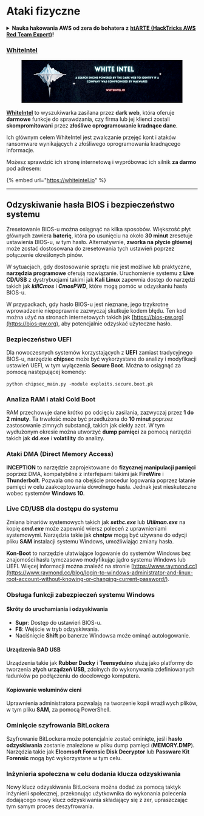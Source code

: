 # Ataki fizyczne

<details>

<summary><strong>Nauka hakowania AWS od zera do bohatera z</strong> <a href="https://training.hacktricks.xyz/courses/arte"><strong>htARTE (HackTricks AWS Red Team Expert)</strong></a><strong>!</strong></summary>

Inne sposoby wsparcia HackTricks:

* Jeśli chcesz zobaczyć swoją **firmę reklamowaną w HackTricks** lub **pobrać HackTricks w formacie PDF**, sprawdź [**PLANY SUBSKRYPCYJNE**](https://github.com/sponsors/carlospolop)!
* Zdobądź [**oficjalne gadżety PEASS & HackTricks**](https://peass.creator-spring.com)
* Odkryj [**Rodzinę PEASS**](https://opensea.io/collection/the-peass-family), naszą kolekcję ekskluzywnych [**NFT**](https://opensea.io/collection/the-peass-family)
* **Dołącz do** 💬 [**grupy Discord**](https://discord.gg/hRep4RUj7f) lub [**grupy telegramowej**](https://t.me/peass) lub **śledź** nas na **Twitterze** 🐦 [**@carlospolopm**](https://twitter.com/hacktricks_live)**.**
* **Podziel się swoimi sztuczkami hakowania, przesyłając PR-y do** [**HackTricks**](https://github.com/carlospolop/hacktricks) i [**HackTricks Cloud**](https://github.com/carlospolop/hacktricks-cloud) repozytoriów na GitHubie.

</details>

### [WhiteIntel](https://whiteintel.io)

<figure><img src="/.gitbook/assets/image (1224).png" alt=""><figcaption></figcaption></figure>

[**WhiteIntel**](https://whiteintel.io) to wyszukiwarka zasilana przez **dark web**, która oferuje **darmowe** funkcje do sprawdzania, czy firma lub jej klienci zostali **skompromitowani** przez **złośliwe oprogramowanie kradnące dane**.

Ich głównym celem WhiteIntel jest zwalczanie przejęć kont i ataków ransomware wynikających z złośliwego oprogramowania kradnącego informacje.

Możesz sprawdzić ich stronę internetową i wypróbować ich silnik **za darmo** pod adresem:

{% embed url="https://whiteintel.io" %}

---

## Odzyskiwanie hasła BIOS i bezpieczeństwo systemu

Zresetowanie BIOS-u można osiągnąć na kilka sposobów. Większość płyt głównych zawiera **baterię**, która po usunięciu na około **30 minut** zresetuje ustawienia BIOS-u, w tym hasło. Alternatywnie, **zworka na płycie głównej** może zostać dostosowana do zresetowania tych ustawień poprzez połączenie określonych pinów.

W sytuacjach, gdy dostosowanie sprzętu nie jest możliwe lub praktyczne, **narzędzia programowe** oferują rozwiązanie. Uruchomienie systemu z **Live CD/USB** z dystrybucjami takimi jak **Kali Linux** zapewnia dostęp do narzędzi takich jak **_killCmos_** i **_CmosPWD_**, które mogą pomóc w odzyskaniu hasła BIOS-u.

W przypadkach, gdy hasło BIOS-u jest nieznane, jego trzykrotne wprowadzenie niepoprawnie zazwyczaj skutkuje kodem błędu. Ten kod można użyć na stronach internetowych takich jak [https://bios-pw.org](https://bios-pw.org), aby potencjalnie odzyskać użyteczne hasło.

### Bezpieczeństwo UEFI

Dla nowoczesnych systemów korzystających z **UEFI** zamiast tradycyjnego BIOS-u, narzędzie **chipsec** może być wykorzystane do analizy i modyfikacji ustawień UEFI, w tym wyłączenia **Secure Boot**. Można to osiągnąć za pomocą następującej komendy:

`python chipsec_main.py -module exploits.secure.boot.pk`

### Analiza RAM i ataki Cold Boot

RAM przechowuje dane krótko po odcięciu zasilania, zazwyczaj przez **1 do 2 minuty**. Ta trwałość może być przedłużona do **10 minut** poprzez zastosowanie zimnych substancji, takich jak ciekły azot. W tym wydłużonym okresie można utworzyć **dump pamięci** za pomocą narzędzi takich jak **dd.exe** i **volatility** do analizy.

### Ataki DMA (Direct Memory Access)

**INCEPTION** to narzędzie zaprojektowane do **fizycznej manipulacji pamięci** poprzez DMA, kompatybilne z interfejsami takimi jak **FireWire** i **Thunderbolt**. Pozwala ono na obejście procedur logowania poprzez łatanie pamięci w celu zaakceptowania dowolnego hasła. Jednak jest nieskuteczne wobec systemów **Windows 10**.

### Live CD/USB dla dostępu do systemu

Zmiana binariów systemowych takich jak **_sethc.exe_** lub **_Utilman.exe_** na kopię **_cmd.exe_** może zapewnić wiersz poleceń z uprawnieniami systemowymi. Narzędzia takie jak **chntpw** mogą być używane do edycji pliku **SAM** instalacji systemu Windows, umożliwiając zmiany hasła.

**Kon-Boot** to narzędzie ułatwiające logowanie do systemów Windows bez znajomości hasła tymczasowo modyfikując jądro systemu Windows lub UEFI. Więcej informacji można znaleźć na stronie [https://www.raymond.cc](https://www.raymond.cc/blog/login-to-windows-administrator-and-linux-root-account-without-knowing-or-changing-current-password/).

### Obsługa funkcji zabezpieczeń systemu Windows

#### Skróty do uruchamiania i odzyskiwania

- **Supr**: Dostęp do ustawień BIOS-u.
- **F8**: Wejście w tryb odzyskiwania.
- Naciśnięcie **Shift** po banerze Windowsa może ominąć autologowanie.

#### Urządzenia BAD USB

Urządzenia takie jak **Rubber Ducky** i **Teensyduino** służą jako platformy do tworzenia **złych urządzeń USB**, zdolnych do wykonywania zdefiniowanych ładunków po podłączeniu do docelowego komputera.

#### Kopiowanie woluminów cieni

Uprawnienia administratora pozwalają na tworzenie kopii wrażliwych plików, w tym pliku **SAM**, za pomocą PowerShell.

### Ominięcie szyfrowania BitLockera

Szyfrowanie BitLockera może potencjalnie zostać ominięte, jeśli **hasło odzyskiwania** zostanie znalezione w pliku dump pamięci (**MEMORY.DMP**). Narzędzia takie jak **Elcomsoft Forensic Disk Decryptor** lub **Passware Kit Forensic** mogą być wykorzystane w tym celu.

### Inżynieria społeczna w celu dodania klucza odzyskiwania

Nowy klucz odzyskiwania BitLockera można dodać za pomocą taktyk inżynierii społecznej, przekonując użytkownika do wykonania polecenia dodającego nowy klucz odzyskiwania składający się z zer, upraszczając tym samym proces deszyfrowania.
